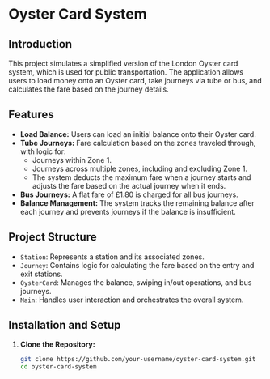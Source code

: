 # Oyster Card System

## Introduction

This project simulates a simplified version of the London Oyster card system, which is used for public transportation. The application allows users to load money onto an Oyster card, take journeys via tube or bus, and calculates the fare based on the journey details.

## Features

- **Load Balance:** Users can load an initial balance onto their Oyster card.
- **Tube Journeys:** Fare calculation based on the zones traveled through, with logic for:
    - Journeys within Zone 1.
    - Journeys across multiple zones, including and excluding Zone 1.
    - The system deducts the maximum fare when a journey starts and adjusts the fare based on the actual journey when it ends.
- **Bus Journeys:** A flat fare of £1.80 is charged for all bus journeys.
- **Balance Management:** The system tracks the remaining balance after each journey and prevents journeys if the balance is insufficient.

## Project Structure

- `Station`: Represents a station and its associated zones.
- `Journey`: Contains logic for calculating the fare based on the entry and exit stations.
- `OysterCard`: Manages the balance, swiping in/out operations, and bus journeys.
- `Main`: Handles user interaction and orchestrates the overall system.

## Installation and Setup

1. **Clone the Repository:**
   ```bash
   git clone https://github.com/your-username/oyster-card-system.git
   cd oyster-card-system
